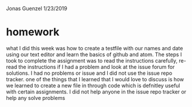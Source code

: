 Jonas Guenzel
1/23/2019
# homework

what I did this week was how to create a testfile with our names and date using our text editor and learn the basics of github and atom.
The steps I took to complete the assignment was to read the instructions carefully, re-read the instructions if I had a problem and look at the issue forum for solutions.
I had no problems or issue and I did not use the issue repo tracker.
one of the things that I learned that I would love to discuss is how we learned to create a new file in through code which is defnitley useful with certain assignments.
I did not help anyone in the issue repo tracker or help any solve problems
